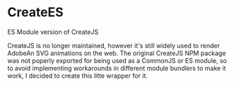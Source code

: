 # CreateES
ES Module version of CreateJS

CreateJS is no longer maintained, however it's still widely used to render AdobeAn SVG animations on the web. The original CreateJS NPM package was not poperly exported for being used as a CommonJS or ES module, so to avoid implementing workarounds in different module bundlers to make it work, I decided to create this litte wrapper for it.

